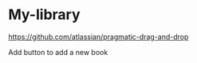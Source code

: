 # My-library

https://github.com/atlassian/pragmatic-drag-and-drop
 
 Add button to add a new book 

